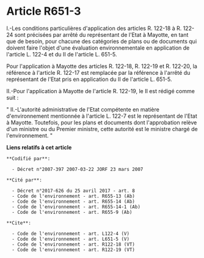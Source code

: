 # Article R651-3

I.-Les conditions particulières d'application des articles R. 122-18 à R. 122-24 sont précisées par arrêté du représentant de
l'Etat à Mayotte, en tant que de besoin, pour chacune des catégories de plans ou de documents qui doivent faire l'objet d'une
évaluation environnementale en application de l'article L. 122-4 et du II de l'article L. 651-5. 

Pour l'application à Mayotte des articles R. 122-18, R. 122-19 et R. 122-20, la référence à l'article R. 122-17 est remplacée
par la référence à l'arrêté du représentant de l'Etat pris en application du II de l'article L. 651-5. 

II.-Pour l'application à Mayotte de l'article R. 122-19, le II est rédigé comme suit : 

" II.-L'autorité administrative de l'Etat compétente en matière d'environnement mentionnée à l'article L. 122-7 est le
représentant de l'Etat à Mayotte. Toutefois, pour les plans et documents dont l'approbation relève d'un ministre ou du
Premier ministre, cette autorité est le ministre chargé de l'environnement. "

**Liens relatifs à cet article**

	**Codifié par**:

	  - Décret n°2007-397 2007-03-22 JORF 23 mars 2007

	**Cité par**:

	  - Décret n°2017-626 du 25 avril 2017 - art. 8
	  - Code de l'environnement - art. R655-13 (Ab)
	  - Code de l'environnement - art. R655-14 (Ab)
	  - Code de l'environnement - art. R655-14-1 (Ab)
	  - Code de l'environnement - art. R655-9 (Ab)

	**Cite**:

	  - Code de l'environnement - art. L122-4 (V)
	  - Code de l'environnement - art. L651-5 (V)
	  - Code de l'environnement - art. R122-18 (VT)
	  - Code de l'environnement - art. R122-19 (VT)
